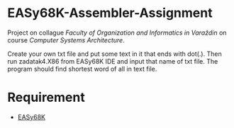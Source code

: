 # EASy68K-Assembler-Assignment
Project on collague *Faculty of Organization and Informatics in Varaždin* on course *Computer Systems Architecture*.

Create your own txt file and put some text in it that ends with dot(.). Then run zadatak4.X86 from EASy68K 
IDE and input that name of txt file. The program should find shortest word of all in text file.
# Requirement
  - [EASy68K](http://www.easy68k.com/index.html)
